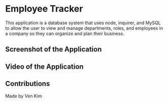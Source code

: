 # Employee Tracker
This application is a database system that uses node, inquirer, and MySQL to allow the user to view and manage departments, roles, and employees in a company so they can organize and plan their business. 

## Screenshot of the Application



## Video of the Application



## Contributions
Made by Ven Kim